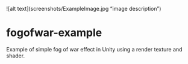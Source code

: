 ![alt text](screenshots/ExampleImage.jpg “image description”)
# fogofwar-example
Example of simple fog of war effect in Unity using a render texture and shader.

